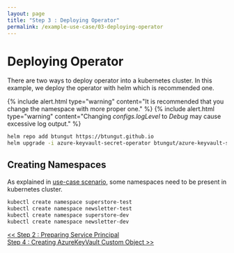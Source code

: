 ```yaml
---
layout: page
title: "Step 3 : Deploying Operator"
permalink: /example-use-case/03-deploying-operator
---
```


# Deploying Operator
There are two ways to deploy operator into a kubernetes cluster. In this example, we deploy the operator with helm which is recommended one.

{% include alert.html type="warning" content="It is recommended that you change the namespace with more proper one." %}
{% include alert.html type="warning" content="Changing <i>configs.logLevel</i> to <i>Debug</i> may cause excessive log output." %}

```bash
helm repo add btungut https://btungut.github.io
helm upgrade -i azure-keyvault-secret-operator btungut/azure-keyvault-secret-operator --set configs.logLevel="Debug" --namespace default
```


## Creating Namespaces
As explained in [use-case scenario](./), some namespaces need to be present in kubernetes cluster.

```bash
kubectl create namespace superstore-test
kubectl create namespace newsletter-test
kubectl create namespace superstore-dev
kubectl create namespace newsletter-dev
```

<div class="ex-nav">
  <div class="left-nav">
    <a href="{{ '/example-use-case/02-preparing-service-principal' | prepend: site.baseurl }}">
      << Step 2 : Preparing Service Principal
    </a>
  </div>
  <div class="right-nav">
    <a href="{{ '/example-use-case/04-creating-azurekeyvault-custom-object' | prepend: site.baseurl }}">
      Step 4 : Creating AzureKeyVault Custom Object >>
    </a>
  </div>
</div>
<br>